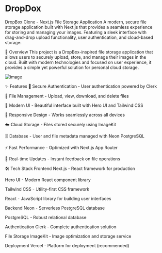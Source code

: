 # DropDox



DropBox Clone - Next.js File Storage Application
A modern, secure file storage application built with Next.js that provides a seamless experience for storing and managing your images. Featuring a sleek interface with drag-and-drop upload functionality, user authentication, and cloud-based storage.

🎯 Overview
This project is a DropBox-inspired file storage application that allows users to securely upload, store, and manage their images in the cloud. Built with modern technologies and focused on user experience, it provides a simple yet powerful solution for personal cloud storage.

![image](https://github.com/user-attachments/assets/aa9cec83-5422-4f80-bc53-740963cacb67)

✨ Features
🔐 Secure Authentication - User authentication powered by Clerk

📁 File Management - Upload, view, download, and delete files

🎨 Modern UI - Beautiful interface built with Hero UI and Tailwind CSS

📱 Responsive Design - Works seamlessly across all devices

☁️ Cloud Storage - Files stored securely using ImageKit

🗄️ Database - User and file metadata managed with Neon PostgreSQL

⚡ Fast Performance - Optimized with Next.js App Router

🔄 Real-time Updates - Instant feedback on file operations

🛠️ Tech Stack
Frontend
Next.js - React framework for production

Hero UI - Modern React component library

Tailwind CSS - Utility-first CSS framework

React - JavaScript library for building user interfaces

Backend
Neon - Serverless PostgreSQL database

PostgreSQL - Robust relational database

Authentication
Clerk - Complete authentication solution

File Storage
ImageKit - Image optimization and storage service

Deployment
Vercel - Platform for deployment (recommended)
